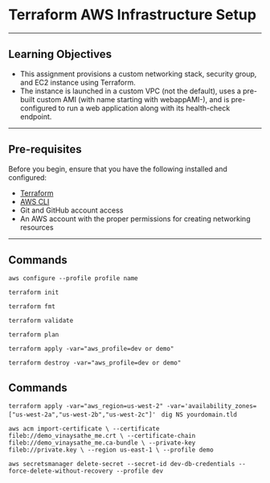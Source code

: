 # Terraform AWS Infrastructure Setup


---

## Learning Objectives

- This assignment provisions a custom networking stack, security group, and EC2 instance using Terraform.
- The instance is launched in a custom VPC (not the default), uses a pre-built custom AMI (with name starting with webappAMI-), and is pre-configured to run a web application along with its health-check endpoint.

---

## Pre-requisites

Before you begin, ensure that you have the following installed and configured:
- [Terraform](https://www.terraform.io/downloads.html)
- [AWS CLI](https://docs.aws.amazon.com/cli/latest/userguide/getting-started-install.html)
- Git and GitHub account access
- An AWS account with the proper permissions for creating networking resources

---

## Commands 

   `aws configure --profile profile name`

   `terraform init`

   `terraform fmt`

   `terraform validate`

   `terraform plan`

   `terraform apply -var="aws_profile=dev or demo"`

   `terraform destroy -var="aws_profile=dev or demo"`


## Commands 

`terraform apply -var="aws_region=us-west-2" -var='availability_zones=["us-west-2a","us-west-2b","us-west-2c"]'
`
`dig NS yourdomain.tld`


`
aws acm import-certificate \
  --certificate fileb://demo_vinaysathe_me.crt \
  --certificate-chain fileb://demo_vinaysathe_me.ca-bundle \
  --private-key fileb://private.key \
  --region us-east-1 \
  --profile demo
`


`
aws secretsmanager delete-secret --secret-id dev-db-credentials --force-delete-without-recovery --profile dev
`